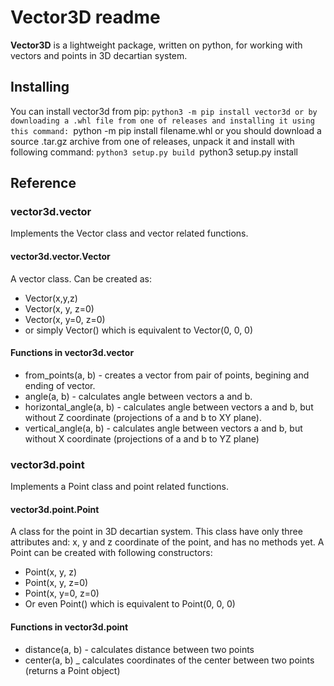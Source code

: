 # Vector3D readme

__Vector3D__ is a lightweight package, written on python, for working with vectors and points in 3D decartian system.



## Installing
You can install vector3d from pip:
`python3 -m pip install vector3d
or by downloading a .whl file from one of releases and installing it using this command:
`python -m pip install filename.whl
or you should download  a source .tar.gz archive from one of releases, unpack it and install with following command:
`python3 setup.py build
`python3 setup.py install


## Reference

### vector3d.vector
Implements the Vector class and vector related functions.

#### vector3d.vector.Vector
A vector class.
Can be created as:
* Vector(x,y,z)
* Vector(x, y, z=0)
* Vector(x, y=0, z=0)
* or simply Vector() which is equivalent to Vector(0, 0, 0)

#### Functions in vector3d.vector
* from_points(a, b) - creates a vector from pair of points, begining and ending of vector.
* angle(a, b) - calculates angle between vectors a and b.
* horizontal_angle(a, b) - calculates angle between vectors a and b, but without Z coordinate (projections of a and b to XY plane).
* vertical_angle(a, b) - calculates angle between vectors a and b, but without X coordinate (projections of a and b to YZ plane)


### vector3d.point
Implements a Point class and point related functions.

#### vector3d.point.Point
A class for the point in 3D decartian system.
This class have only three attributes and: x, y and z coordinate of the point, and has no methods yet.
A Point can be created with following constructors:
* Point(x, y, z)
* Point(x, y, z=0)
* Point(x, y=0, z=0)
* Or even Point() which is equivalent to Point(0, 0, 0)


#### Functions in vector3d.point
* distance(a, b) - calculates distance between two points
* center(a, b) _ calculates coordinates of the center between two points (returns a Point object)


